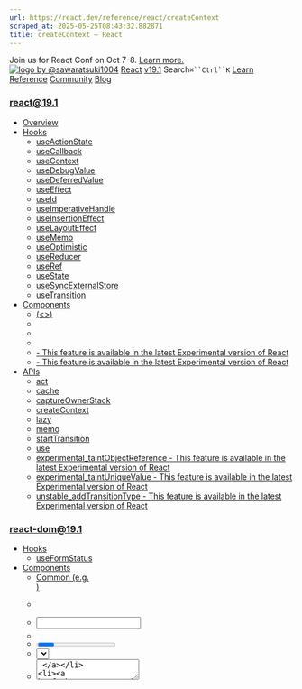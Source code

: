 ```yaml
---
url: https://react.dev/reference/react/createContext
scraped_at: 2025-05-25T08:43:32.882871
title: createContext – React
---
```


Join us for React Conf on Oct 7-8.
[Learn more.](https://conf.react.dev/)
[![logo by @sawaratsuki1004](https://react.dev/_next/image?url=%2Fimages%2Fuwu.png&w=128&q=75)](https://react.dev/)
[React](https://react.dev/)
[v19.1](https://react.dev/versions)
Search`⌘``Ctrl``K`
[Learn](https://react.dev/learn)
[Reference](https://react.dev/reference/react)
[Community](https://react.dev/community)
[Blog](https://react.dev/blog)
[](https://react.dev/community/translations)
[](https://github.com/facebook/react/releases)
### react@19.1
  * [Overview ](https://react.dev/reference/react "Overview")
  * [Hooks ](https://react.dev/reference/react/hooks "Hooks")
    * [useActionState ](https://react.dev/reference/react/useActionState "useActionState")
    * [useCallback ](https://react.dev/reference/react/useCallback "useCallback")
    * [useContext ](https://react.dev/reference/react/useContext "useContext")
    * [useDebugValue ](https://react.dev/reference/react/useDebugValue "useDebugValue")
    * [useDeferredValue ](https://react.dev/reference/react/useDeferredValue "useDeferredValue")
    * [useEffect ](https://react.dev/reference/react/useEffect "useEffect")
    * [useId ](https://react.dev/reference/react/useId "useId")
    * [useImperativeHandle ](https://react.dev/reference/react/useImperativeHandle "useImperativeHandle")
    * [useInsertionEffect ](https://react.dev/reference/react/useInsertionEffect "useInsertionEffect")
    * [useLayoutEffect ](https://react.dev/reference/react/useLayoutEffect "useLayoutEffect")
    * [useMemo ](https://react.dev/reference/react/useMemo "useMemo")
    * [useOptimistic ](https://react.dev/reference/react/useOptimistic "useOptimistic")
    * [useReducer ](https://react.dev/reference/react/useReducer "useReducer")
    * [useRef ](https://react.dev/reference/react/useRef "useRef")
    * [useState ](https://react.dev/reference/react/useState "useState")
    * [useSyncExternalStore ](https://react.dev/reference/react/useSyncExternalStore "useSyncExternalStore")
    * [useTransition ](https://react.dev/reference/react/useTransition "useTransition")
  * [Components ](https://react.dev/reference/react/components "Components")
    * [<Fragment> (<>) ](https://react.dev/reference/react/Fragment "<Fragment> \(<>\)")
    * [<Profiler> ](https://react.dev/reference/react/Profiler "<Profiler>")
    * [<StrictMode> ](https://react.dev/reference/react/StrictMode "<StrictMode>")
    * [<Suspense> ](https://react.dev/reference/react/Suspense "<Suspense>")
    * [<Activity> - This feature is available in the latest Experimental version of React](https://react.dev/reference/react/Activity "<Activity>")
    * [<ViewTransition> - This feature is available in the latest Experimental version of React](https://react.dev/reference/react/ViewTransition "<ViewTransition>")
  * [APIs ](https://react.dev/reference/react/apis "APIs")
    * [act ](https://react.dev/reference/react/act "act")
    * [cache ](https://react.dev/reference/react/cache "cache")
    * [captureOwnerStack ](https://react.dev/reference/react/captureOwnerStack "captureOwnerStack")
    * [createContext ](https://react.dev/reference/react/createContext "createContext")
    * [lazy ](https://react.dev/reference/react/lazy "lazy")
    * [memo ](https://react.dev/reference/react/memo "memo")
    * [startTransition ](https://react.dev/reference/react/startTransition "startTransition")
    * [use ](https://react.dev/reference/react/use "use")
    * [experimental_taintObjectReference  - This feature is available in the latest Experimental version of React](https://react.dev/reference/react/experimental_taintObjectReference "experimental_taintObjectReference")
    * [experimental_taintUniqueValue  - This feature is available in the latest Experimental version of React](https://react.dev/reference/react/experimental_taintUniqueValue "experimental_taintUniqueValue")
    * [unstable_addTransitionType  - This feature is available in the latest Experimental version of React](https://react.dev/reference/react/addTransitionType "unstable_addTransitionType")
### react-dom@19.1
  * [Hooks ](https://react.dev/reference/react-dom/hooks "Hooks")
    * [useFormStatus ](https://react.dev/reference/react-dom/hooks/useFormStatus "useFormStatus")
  * [Components ](https://react.dev/reference/react-dom/components "Components")
    * [Common (e.g. <div>) ](https://react.dev/reference/react-dom/components/common "Common \(e.g. <div>\)")
    * [<form> ](https://react.dev/reference/react-dom/components/form "<form>")
    * [<input> ](https://react.dev/reference/react-dom/components/input "<input>")
    * [<option> ](https://react.dev/reference/react-dom/components/option "<option>")
    * [<progress> ](https://react.dev/reference/react-dom/components/progress "<progress>")
    * [<select> ](https://react.dev/reference/react-dom/components/select "<select>")
    * [<textarea> ](https://react.dev/reference/react-dom/components/textarea "<textarea>")
    * [<link> ](https://react.dev/reference/react-dom/components/link "<link>")
    * [<meta> ](https://react.dev/reference/react-dom/components/meta "<meta>")
    * [<script> ](https://react.dev/reference/react-dom/components/script "<script>")
    * [<style> ](https://react.dev/reference/react-dom/components/style "<style>")
    * [<title> ](https://react.dev/reference/react-dom/components/title "<title>")
  * [APIs ](https://react.dev/reference/react-dom "APIs")
    * [createPortal ](https://react.dev/reference/react-dom/createPortal "createPortal")
    * [flushSync ](https://react.dev/reference/react-dom/flushSync "flushSync")
    * [preconnect ](https://react.dev/reference/react-dom/preconnect "preconnect")
    * [prefetchDNS ](https://react.dev/reference/react-dom/prefetchDNS "prefetchDNS")
    * [preinit ](https://react.dev/reference/react-dom/preinit "preinit")
    * [preinitModule ](https://react.dev/reference/react-dom/preinitModule "preinitModule")
    * [preload ](https://react.dev/reference/react-dom/preload "preload")
    * [preloadModule ](https://react.dev/reference/react-dom/preloadModule "preloadModule")
  * [Client APIs ](https://react.dev/reference/react-dom/client "Client APIs")
    * [createRoot ](https://react.dev/reference/react-dom/client/createRoot "createRoot")
    * [hydrateRoot ](https://react.dev/reference/react-dom/client/hydrateRoot "hydrateRoot")
  * [Server APIs ](https://react.dev/reference/react-dom/server "Server APIs")
    * [renderToPipeableStream ](https://react.dev/reference/react-dom/server/renderToPipeableStream "renderToPipeableStream")
    * [renderToReadableStream ](https://react.dev/reference/react-dom/server/renderToReadableStream "renderToReadableStream")
    * [renderToStaticMarkup ](https://react.dev/reference/react-dom/server/renderToStaticMarkup "renderToStaticMarkup")
    * [renderToString ](https://react.dev/reference/react-dom/server/renderToString "renderToString")
  * [Static APIs ](https://react.dev/reference/react-dom/static "Static APIs")
    * [prerender ](https://react.dev/reference/react-dom/static/prerender "prerender")
    * [prerenderToNodeStream ](https://react.dev/reference/react-dom/static/prerenderToNodeStream "prerenderToNodeStream")
### Rules of React
  * [Overview ](https://react.dev/reference/rules "Overview")
    * [Components and Hooks must be pure ](https://react.dev/reference/rules/components-and-hooks-must-be-pure "Components and Hooks must be pure")
    * [React calls Components and Hooks ](https://react.dev/reference/rules/react-calls-components-and-hooks "React calls Components and Hooks")
    * [Rules of Hooks ](https://react.dev/reference/rules/rules-of-hooks "Rules of Hooks")
### React Server Components
  * [Server Components ](https://react.dev/reference/rsc/server-components "Server Components")
  * [Server Functions ](https://react.dev/reference/rsc/server-functions "Server Functions")
  * [Directives ](https://react.dev/reference/rsc/directives "Directives")
    * ['use client' ](https://react.dev/reference/rsc/use-client "'use client'")
    * ['use server' ](https://react.dev/reference/rsc/use-server "'use server'")
### Legacy APIs
  * [Legacy React APIs ](https://react.dev/reference/react/legacy "Legacy React APIs")
    * [Children ](https://react.dev/reference/react/Children "Children")
    * [cloneElement ](https://react.dev/reference/react/cloneElement "cloneElement")
    * [Component ](https://react.dev/reference/react/Component "Component")
    * [createElement ](https://react.dev/reference/react/createElement "createElement")
    * [createRef ](https://react.dev/reference/react/createRef "createRef")
    * [forwardRef ](https://react.dev/reference/react/forwardRef "forwardRef")
    * [isValidElement ](https://react.dev/reference/react/isValidElement "isValidElement")
    * [PureComponent ](https://react.dev/reference/react/PureComponent "PureComponent")


Is this page useful?
[API Reference](https://react.dev/reference/react)
[APIs](https://react.dev/reference/react/apis)
# createContext[](https://react.dev/reference/react/createContext#undefined "Link for this heading")
`createContext` lets you create a [context](https://react.dev/learn/passing-data-deeply-with-context) that components can provide or read.
```

const SomeContext = createContext(defaultValue)

```

  * [Reference ](https://react.dev/reference/react/createContext#reference)
    * [`createContext(defaultValue)` ](https://react.dev/reference/react/createContext#createcontext)
    * [`SomeContext.Provider` ](https://react.dev/reference/react/createContext#provider)
    * [`SomeContext.Consumer` ](https://react.dev/reference/react/createContext#consumer)
  * [Usage ](https://react.dev/reference/react/createContext#usage)
    * [Creating context ](https://react.dev/reference/react/createContext#creating-context)
    * [Importing and exporting context from a file ](https://react.dev/reference/react/createContext#importing-and-exporting-context-from-a-file)
  * [Troubleshooting ](https://react.dev/reference/react/createContext#troubleshooting)
    * [I can’t find a way to change the context value ](https://react.dev/reference/react/createContext#i-cant-find-a-way-to-change-the-context-value)


## Reference [](https://react.dev/reference/react/createContext#reference "Link for Reference ")
### `createContext(defaultValue)` [](https://react.dev/reference/react/createContext#createcontext "Link for this heading")
Call `createContext` outside of any components to create a context.
```

import { createContext } from 'react';
const ThemeContext = createContext('light');

```

[See more examples below.](https://react.dev/reference/react/createContext#usage)
#### Parameters [](https://react.dev/reference/react/createContext#parameters "Link for Parameters ")
  * `defaultValue`: The value that you want the context to have when there is no matching context provider in the tree above the component that reads context. If you don’t have any meaningful default value, specify `null`. The default value is meant as a “last resort” fallback. It is static and never changes over time.


#### Returns [](https://react.dev/reference/react/createContext#returns "Link for Returns ")
`createContext` returns a context object.
**The context object itself does not hold any information.** It represents _which_ context other components read or provide. Typically, you will use [`SomeContext.Provider`](https://react.dev/reference/react/createContext#provider) in components above to specify the context value, and call [`useContext(SomeContext)`](https://react.dev/reference/react/useContext) in components below to read it. The context object has a few properties:
  * `SomeContext.Provider` lets you provide the context value to components.
  * `SomeContext.Consumer` is an alternative and rarely used way to read the context value.


### `SomeContext.Provider` [](https://react.dev/reference/react/createContext#provider "Link for this heading")
Wrap your components into a context provider to specify the value of this context for all components inside:
```

function App() {
 const [theme, setTheme] = useState('light');
 // ...
 return (
  <ThemeContext.Provider value={theme}>
   <Page />
  </ThemeContext.Provider>
 );
}

```

#### Props [](https://react.dev/reference/react/createContext#provider-props "Link for Props ")
  * `value`: The value that you want to pass to all the components reading this context inside this provider, no matter how deep. The context value can be of any type. A component calling [`useContext(SomeContext)`](https://react.dev/reference/react/useContext) inside of the provider receives the `value` of the innermost corresponding context provider above it.


### `SomeContext.Consumer` [](https://react.dev/reference/react/createContext#consumer "Link for this heading")
Before `useContext` existed, there was an older way to read context:
```

function Button() {
 // 🟡 Legacy way (not recommended)
 return (
  <ThemeContext.Consumer>
   {theme => (
    <button className={theme} />
   )}
  </ThemeContext.Consumer>
 );
}

```

Although this older way still works, **newly written code should read context with[`useContext()`](https://react.dev/reference/react/useContext) instead:**
```

function Button() {
 // ✅ Recommended way
 const theme = useContext(ThemeContext);
 return <button className={theme} />;
}

```

#### Props [](https://react.dev/reference/react/createContext#consumer-props "Link for Props ")
  * `children`: A function. React will call the function you pass with the current context value determined by the same algorithm as [`useContext()`](https://react.dev/reference/react/useContext) does, and render the result you return from this function. React will also re-run this function and update the UI whenever the context from the parent components changes.


## Usage [](https://react.dev/reference/react/createContext#usage "Link for Usage ")
### Creating context [](https://react.dev/reference/react/createContext#creating-context "Link for Creating context ")
Context lets components [pass information deep down](https://react.dev/learn/passing-data-deeply-with-context) without explicitly passing props.
Call `createContext` outside any components to create one or more contexts.
```

import { createContext } from 'react';
const ThemeContext = createContext('light');
const AuthContext = createContext(null);

```

`createContext` returns a context object. Components can read context by passing it to [`useContext()`](https://react.dev/reference/react/useContext):
```

function Button() {
 const theme = useContext(ThemeContext);
 // ...
}
function Profile() {
 const currentUser = useContext(AuthContext);
 // ...
}

```

By default, the values they receive will be the default values you have specified when creating the contexts. However, by itself this isn’t useful because the default values never change.
Context is useful because you can **provide other, dynamic values from your components:**
```

function App() {
 const [theme, setTheme] = useState('dark');
 const [currentUser, setCurrentUser] = useState({ name: 'Taylor' });
 // ...
 return (
  <ThemeContext.Provider value={theme}>
   <AuthContext.Provider value={currentUser}>
    <Page />
   </AuthContext.Provider>
  </ThemeContext.Provider>
 );
}

```

Now the `Page` component and any components inside it, no matter how deep, will “see” the passed context values. If the passed context values change, React will re-render the components reading the context as well.
[Read more about reading and providing context and see examples.](https://react.dev/reference/react/useContext)
### Importing and exporting context from a file [](https://react.dev/reference/react/createContext#importing-and-exporting-context-from-a-file "Link for Importing and exporting context from a file ")
Often, components in different files will need access to the same context. This is why it’s common to declare contexts in a separate file. Then you can use the [`export` statement](https://developer.mozilla.org/en-US/docs/web/javascript/reference/statements/export) to make context available for other files:
```

// Contexts.js
import { createContext } from 'react';
export const ThemeContext = createContext('light');
export const AuthContext = createContext(null);

```

Components declared in other files can then use the [`import`](https://developer.mozilla.org/en-US/docs/web/javascript/reference/statements/import) statement to read or provide this context:
```

// Button.js
import { ThemeContext } from './Contexts.js';
function Button() {
 const theme = useContext(ThemeContext);
 // ...
}

```

```

// App.js
import { ThemeContext, AuthContext } from './Contexts.js';
function App() {
 // ...
 return (
  <ThemeContext.Provider value={theme}>
   <AuthContext.Provider value={currentUser}>
    <Page />
   </AuthContext.Provider>
  </ThemeContext.Provider>
 );
}

```

This works similar to [importing and exporting components.](https://react.dev/learn/importing-and-exporting-components)
## Troubleshooting [](https://react.dev/reference/react/createContext#troubleshooting "Link for Troubleshooting ")
### I can’t find a way to change the context value [](https://react.dev/reference/react/createContext#i-cant-find-a-way-to-change-the-context-value "Link for I can’t find a way to change the context value ")
Code like this specifies the _default_ context value:
```

const ThemeContext = createContext('light');

```

This value never changes. React only uses this value as a fallback if it can’t find a matching provider above.
To make context change over time, [add state and wrap components in a context provider.](https://react.dev/reference/react/useContext#updating-data-passed-via-context)
[PreviouscaptureOwnerStack](https://react.dev/reference/react/captureOwnerStack)[Nextlazy](https://react.dev/reference/react/lazy)
[](https://opensource.fb.com/)
Copyright © Meta Platforms, Inc
no uwu plz
uwu?
Logo by[@sawaratsuki1004](https://twitter.com/sawaratsuki1004)
[Learn React](https://react.dev/learn)
[Quick Start](https://react.dev/learn)
[Installation](https://react.dev/learn/installation)
[Describing the UI](https://react.dev/learn/describing-the-ui)
[Adding Interactivity](https://react.dev/learn/adding-interactivity)
[Managing State](https://react.dev/learn/managing-state)
[Escape Hatches](https://react.dev/learn/escape-hatches)
[API Reference](https://react.dev/reference/react)
[React APIs](https://react.dev/reference/react)
[React DOM APIs](https://react.dev/reference/react-dom)
[Community](https://react.dev/community)
[Code of Conduct](https://github.com/facebook/react/blob/main/CODE_OF_CONDUCT.md)
[Meet the Team](https://react.dev/community/team)
[Docs Contributors](https://react.dev/community/docs-contributors)
[Acknowledgements](https://react.dev/community/acknowledgements)
More
[Blog](https://react.dev/blog)
[React Native](https://reactnative.dev/)
[Privacy](https://opensource.facebook.com/legal/privacy)
[Terms](https://opensource.fb.com/legal/terms/)
[](https://www.facebook.com/react)[](https://twitter.com/reactjs)[](https://bsky.app/profile/react.dev)[](https://github.com/facebook/react)
## On this page
  * [Overview](https://react.dev/reference/react/createContext)
  * [Reference ](https://react.dev/reference/react/createContext#reference)
  * [`createContext(defaultValue)` ](https://react.dev/reference/react/createContext#createcontext)
  * [`SomeContext.Provider` ](https://react.dev/reference/react/createContext#provider)
  * [`SomeContext.Consumer` ](https://react.dev/reference/react/createContext#consumer)
  * [Usage ](https://react.dev/reference/react/createContext#usage)
  * [Creating context ](https://react.dev/reference/react/createContext#creating-context)
  * [Importing and exporting context from a file ](https://react.dev/reference/react/createContext#importing-and-exporting-context-from-a-file)
  * [Troubleshooting ](https://react.dev/reference/react/createContext#troubleshooting)
  * [I can’t find a way to change the context value ](https://react.dev/reference/react/createContext#i-cant-find-a-way-to-change-the-context-value)



